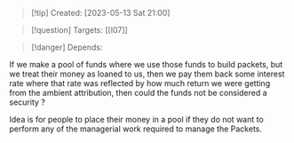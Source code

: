 
>[!tip] Created: [2023-05-13 Sat 21:00]

>[!question] Targets: [[I07]]

>[!danger] Depends: 

If we make a pool of funds where we use those funds to build packets, but we treat their money as loaned to us, then we pay them back some interest rate where that rate was reflected by how much return we were getting from the ambient attribution, then could the funds not be considered a security ?

Idea is for people to place their money in a pool if they do not want to perform any of the managerial work required to manage the Packets.
